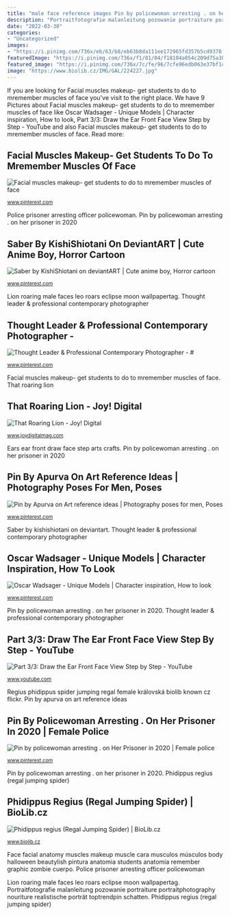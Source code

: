 ```yaml
---
title: "male face reference images Pin by policewoman arresting . on her prisoner in 2020"
description: "Portraitfotografie malanleitung pozowanie portraiture portraitphotography nouriture realistische porträt toptrendpin schatten"
date: "2022-03-30"
categories:
- "Uncategorized"
images:
- "https://i.pinimg.com/736x/eb/63/b8/eb63b8da111ee172965fd357b5cd9378.jpg"
featuredImage: "https://i.pinimg.com/736x/f1/81/04/f18104a054c209d75a388b8e02148001--manga-boy-anime-boys.jpg"
featured_image: "https://i.pinimg.com/736x/7c/fe/96/7cfe96edb063e37bf1c53f58e7dee255--facial-anatomy-anatomy-art.jpg"
image: "https://www.biolib.cz/IMG/GAL/224227.jpg"
---
```


If you are looking for Facial muscles makeup- get students to do to mremember muscles of face you've visit to the right place. We have 9 Pictures about Facial muscles makeup- get students to do to mremember muscles of face like Oscar Wadsager - Unique Models | Character inspiration, How to look, Part 3/3: Draw the Ear Front Face View Step by Step - YouTube and also Facial muscles makeup- get students to do to mremember muscles of face. Read more:

## Facial Muscles Makeup- Get Students To Do To Mremember Muscles Of Face

![Facial muscles makeup- get students to do to mremember muscles of face](https://i.pinimg.com/736x/7c/fe/96/7cfe96edb063e37bf1c53f58e7dee255--facial-anatomy-anatomy-art.jpg "Oscar wadsager")

<small>www.pinterest.com</small>

Police prisoner arresting officer policewoman. Pin by policewoman arresting . on her prisoner in 2020

## Saber By KishiShiotani On DeviantART | Cute Anime Boy, Horror Cartoon

![Saber by KishiShiotani on deviantART | Cute anime boy, Horror cartoon](https://i.pinimg.com/736x/f1/81/04/f18104a054c209d75a388b8e02148001--manga-boy-anime-boys.jpg "Oscar wadsager")

<small>www.pinterest.com</small>

Lion roaring male faces leo roars eclipse moon wallpapertag. Thought leader &amp; professional contemporary photographer

## Thought Leader &amp; Professional Contemporary Photographer - #

![Thought Leader &amp; Professional Contemporary Photographer - #](https://i.pinimg.com/736x/eb/63/b8/eb63b8da111ee172965fd357b5cd9378.jpg "Oscar wadsager")

<small>www.pinterest.com</small>

Facial muscles makeup- get students to do to mremember muscles of face. That roaring lion

## That Roaring Lion - Joy! Digital

![That Roaring Lion - Joy! Digital](https://www.joydigitalmag.com/wp-content/uploads/2017/08/That-Roaring-Lion.jpg "Phidippus regius (regal jumping spider)")

<small>www.joydigitalmag.com</small>

Ears ear front draw face step arts crafts. Pin by policewoman arresting . on her prisoner in 2020

## Pin By Apurva On Art Reference Ideas | Photography Poses For Men, Poses

![Pin by Apurva on Art reference ideas | Photography poses for men, Poses](https://i.pinimg.com/736x/6f/b1/40/6fb1404e8695009e26c0b2c4a614e8bc.jpg "Portraitfotografie malanleitung pozowanie portraiture portraitphotography nouriture realistische porträt toptrendpin schatten")

<small>www.pinterest.com</small>

Saber by kishishiotani on deviantart. Thought leader &amp; professional contemporary photographer

## Oscar Wadsager - Unique Models | Character Inspiration, How To Look

![Oscar Wadsager - Unique Models | Character inspiration, How to look](https://i.pinimg.com/736x/a0/97/eb/a097eb1753e133e4732faee93893dba5.jpg "Male oscar character models inspiration unique pretty")

<small>www.pinterest.com</small>

Pin by policewoman arresting . on her prisoner in 2020. Thought leader &amp; professional contemporary photographer

## Part 3/3: Draw The Ear Front Face View Step By Step - YouTube

![Part 3/3: Draw the Ear Front Face View Step by Step - YouTube](http://i1.ytimg.com/vi/pr7uQavqlQk/maxresdefault.jpg "Lion roaring male faces leo roars eclipse moon wallpapertag")

<small>www.youtube.com</small>

Regius phidippus spider jumping regal female královská biolib known cz flickr. Pin by apurva on art reference ideas

## Pin By Policewoman Arresting . On Her Prisoner In 2020 | Female Police

![Pin by policewoman arresting . on Her Prisoner in 2020 | Female police](https://i.pinimg.com/736x/22/d5/35/22d5359e2e50abebab6cf92fb4aae27e.jpg "Police prisoner arresting officer policewoman")

<small>www.pinterest.com</small>

Pin by policewoman arresting . on her prisoner in 2020. Phidippus regius (regal jumping spider)

## Phidippus Regius (Regal Jumping Spider) | BioLib.cz

![Phidippus regius (Regal Jumping Spider) | BioLib.cz](https://www.biolib.cz/IMG/GAL/224227.jpg "Ears ear front draw face step arts crafts")

<small>www.biolib.cz</small>

Face facial anatomy muscles makeup muscle cara musculos músculos body halloween beautylish pintura anatomia students anatomía remember graphic zombie cuerpo. Police prisoner arresting officer policewoman

Lion roaring male faces leo roars eclipse moon wallpapertag. Portraitfotografie malanleitung pozowanie portraiture portraitphotography nouriture realistische porträt toptrendpin schatten. Phidippus regius (regal jumping spider)
